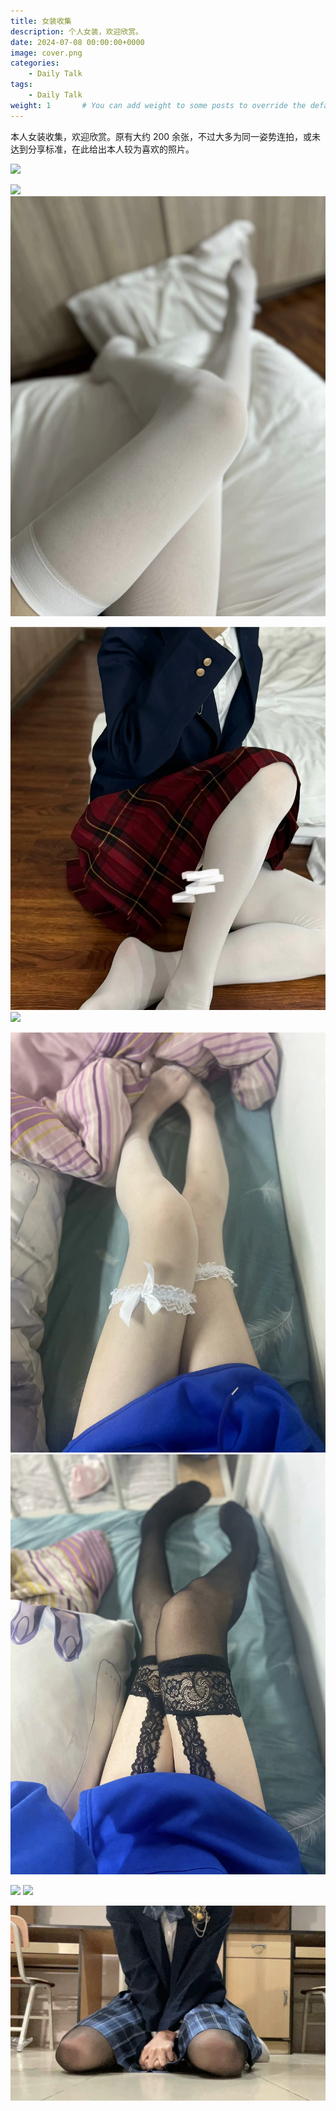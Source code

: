 ```yaml
---
title: 女装收集
description: 个人女装，欢迎欣赏。
date: 2024-07-08 00:00:00+0000
image: cover.png
categories:
    - Daily Talk
tags:
    - Daily Talk
weight: 1       # You can add weight to some posts to override the default sorting (date descending)
---
```


本人女装收集，欢迎欣赏。原有大约 200 余张，不过大多为同一姿势连拍，或未达到分享标准，在此给出本人较为喜欢的照片。

![](cover.png)

![](01.png) ![](02.png)

![](03.png) ![](04.png)

![](05.png) ![](06.png)

![](07.png) ![](08.png)

![](09.png)